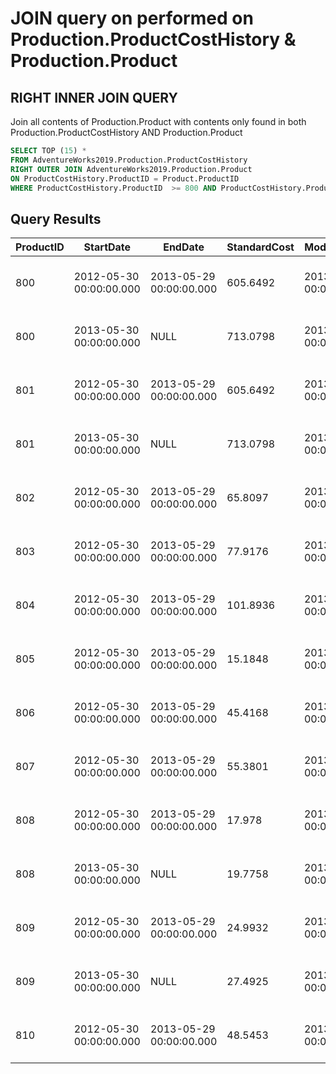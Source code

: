# JOIN query on performed on Production.ProductCostHistory & Production.Product

## RIGHT INNER JOIN QUERY
Join all contents of Production.Product with contents only found in both Production.ProductCostHistory AND Production.Product
```SQL
SELECT TOP (15) *
FROM AdventureWorks2019.Production.ProductCostHistory
RIGHT OUTER JOIN AdventureWorks2019.Production.Product
ON ProductCostHistory.ProductID = Product.ProductID
WHERE ProductCostHistory.ProductID  >= 800 AND ProductCostHistory.ProductID  < 900;
```
## Query Results
| ProductID | StartDate               | EndDate                 | StandardCost | ModifiedDate            | ProductID | Name                    | ProductNumber | MakeFlag | FinishedGoodsFlag | Color  | SafetyStockLevel | ReorderPoint | StandardCost | ListPrice | Size | SizeUnitMeasureCode | WeightUnitMeasureCode | Weight | DaysToManufacture | ProductLine | Class | Style | ProductSubcategoryID | ProductModelID | SellStartDate           | SellEndDate             | DiscontinuedDate | rowguid                              | ModifiedDate            |
|-----------|-------------------------|-------------------------|--------------|-------------------------|-----------|-------------------------|---------------|----------|-------------------|--------|------------------|--------------|--------------|-----------|------|---------------------|-----------------------|--------|-------------------|-------------|-------|-------|----------------------|----------------|-------------------------|-------------------------|------------------|--------------------------------------|-------------------------|
| 800       | 2012-05-30 00:00:00.000 | 2013-05-29 00:00:00.000 | 605.6492     | 2013-05-29 00:00:00.000 | 800       | "Road-550-W Yellow, 44" | BK-R64Y-44    | 1        | 1                 | Yellow | 100              | 75           | 713.0798     | 1120.49   | 44   | "CM "               | "LB "                 | 18.42  | 4                 | "R "        | "M "  | "W "  | 2                    | 29             | 2012-05-30 00:00:00.000 | NULL                    | NULL             | 0A7028FB-FF06-4D38-AAA1-B64816278165 | 2014-02-08 10:01:36.827 |
| 800       | 2013-05-30 00:00:00.000 | NULL                    | 713.0798     | 2013-05-16 00:00:00.000 | 800       | "Road-550-W Yellow, 44" | BK-R64Y-44    | 1        | 1                 | Yellow | 100              | 75           | 713.0798     | 1120.49   | 44   | "CM "               | "LB "                 | 18.42  | 4                 | "R "        | "M "  | "W "  | 2                    | 29             | 2012-05-30 00:00:00.000 | NULL                    | NULL             | 0A7028FB-FF06-4D38-AAA1-B64816278165 | 2014-02-08 10:01:36.827 |
| 801       | 2012-05-30 00:00:00.000 | 2013-05-29 00:00:00.000 | 605.6492     | 2013-05-29 00:00:00.000 | 801       | "Road-550-W Yellow, 48" | BK-R64Y-48    | 1        | 1                 | Yellow | 100              | 75           | 713.0798     | 1120.49   | 48   | "CM "               | "LB "                 | 18.68  | 4                 | "R "        | "M "  | "W "  | 2                    | 29             | 2012-05-30 00:00:00.000 | NULL                    | NULL             | C90CC877-804C-4CE7-AFC3-4C8791A13DFB | 2014-02-08 10:01:36.827 |
| 801       | 2013-05-30 00:00:00.000 | NULL                    | 713.0798     | 2013-05-16 00:00:00.000 | 801       | "Road-550-W Yellow, 48" | BK-R64Y-48    | 1        | 1                 | Yellow | 100              | 75           | 713.0798     | 1120.49   | 48   | "CM "               | "LB "                 | 18.68  | 4                 | "R "        | "M "  | "W "  | 2                    | 29             | 2012-05-30 00:00:00.000 | NULL                    | NULL             | C90CC877-804C-4CE7-AFC3-4C8791A13DFB | 2014-02-08 10:01:36.827 |
| 802       | 2012-05-30 00:00:00.000 | 2013-05-29 00:00:00.000 | 65.8097      | 2013-05-29 00:00:00.000 | 802       | LL Fork                 | FK-1639       | 1        | 1                 | NULL   | 500              | 375          | 65.8097      | 148.22    | NULL | NULL                | NULL                  | NULL   | 1                 | NULL        | "L "  | NULL  | 10                   | 104            | 2012-05-30 00:00:00.000 | 2013-05-29 00:00:00.000 | NULL             | FB8502BE-07EB-4134-AB06-C3A9959A52AE | 2014-02-08 10:01:36.827 |
| 803       | 2012-05-30 00:00:00.000 | 2013-05-29 00:00:00.000 | 77.9176      | 2013-05-29 00:00:00.000 | 803       | ML Fork                 | FK-5136       | 1        | 1                 | NULL   | 500              | 375          | 77.9176      | 175.49    | NULL | NULL                | NULL                  | NULL   | 1                 | NULL        | "M "  | NULL  | 10                   | 105            | 2012-05-30 00:00:00.000 | 2013-05-29 00:00:00.000 | NULL             | F5FA4E2F-B976-48A4-BF79-85632F697D2E | 2014-02-08 10:01:36.827 |
| 804       | 2012-05-30 00:00:00.000 | 2013-05-29 00:00:00.000 | 101.8936     | 2013-05-29 00:00:00.000 | 804       | HL Fork                 | FK-9939       | 1        | 1                 | NULL   | 500              | 375          | 101.8936     | 229.49    | NULL | NULL                | NULL                  | NULL   | 1                 | NULL        | "H "  | NULL  | 10                   | 106            | 2012-05-30 00:00:00.000 | 2013-05-29 00:00:00.000 | NULL             | 553229B3-1AD9-4A71-A21C-2AF4332CFCE9 | 2014-02-08 10:01:36.827 |
| 805       | 2012-05-30 00:00:00.000 | 2013-05-29 00:00:00.000 | 15.1848      | 2013-05-29 00:00:00.000 | 805       | LL Headset              | HS-0296       | 1        | 1                 | NULL   | 500              | 375          | 15.1848      | 34.20     | NULL | NULL                | NULL                  | NULL   | 1                 | NULL        | "L "  | NULL  | 11                   | 59             | 2012-05-30 00:00:00.000 | 2013-05-29 00:00:00.000 | NULL             | BB6BD7B3-A34D-4D64-822E-781FA6838E19 | 2014-02-08 10:01:36.827 |
| 806       | 2012-05-30 00:00:00.000 | 2013-05-29 00:00:00.000 | 45.4168      | 2013-05-29 00:00:00.000 | 806       | ML Headset              | HS-2451       | 1        | 1                 | NULL   | 500              | 375          | 45.4168      | 102.29    | NULL | NULL                | NULL                  | NULL   | 1                 | NULL        | "M "  | NULL  | 11                   | 60             | 2012-05-30 00:00:00.000 | 2013-05-29 00:00:00.000 | NULL             | 23B5D52B-8C29-4059-B899-75C53B5EE2E6 | 2014-02-08 10:01:36.827 |
| 807       | 2012-05-30 00:00:00.000 | 2013-05-29 00:00:00.000 | 55.3801      | 2013-05-29 00:00:00.000 | 807       | HL Headset              | HS-3479       | 1        | 1                 | NULL   | 500              | 375          | 55.3801      | 124.73    | NULL | NULL                | NULL                  | NULL   | 1                 | NULL        | "H "  | NULL  | 11                   | 61             | 2012-05-30 00:00:00.000 | 2013-05-29 00:00:00.000 | NULL             | 12E4D5E8-79ED-4BCB-A532-6275D1A93417 | 2014-02-08 10:01:36.827 |
| 808       | 2012-05-30 00:00:00.000 | 2013-05-29 00:00:00.000 | 17.978       | 2013-05-29 00:00:00.000 | 808       | LL Mountain Handlebars  | HB-M243       | 1        | 1                 | NULL   | 500              | 375          | 19.7758      | 44.54     | NULL | NULL                | NULL                  | NULL   | 1                 | "M "        | "L "  | NULL  | 4                    | 52             | 2012-05-30 00:00:00.000 | NULL                    | NULL             | B59B7BF2-7AFC-4A74-B063-F942F1E0DA19 | 2014-02-08 10:01:36.827 |
| 808       | 2013-05-30 00:00:00.000 | NULL                    | 19.7758      | 2013-05-16 00:00:00.000 | 808       | LL Mountain Handlebars  | HB-M243       | 1        | 1                 | NULL   | 500              | 375          | 19.7758      | 44.54     | NULL | NULL                | NULL                  | NULL   | 1                 | "M "        | "L "  | NULL  | 4                    | 52             | 2012-05-30 00:00:00.000 | NULL                    | NULL             | B59B7BF2-7AFC-4A74-B063-F942F1E0DA19 | 2014-02-08 10:01:36.827 |
| 809       | 2012-05-30 00:00:00.000 | 2013-05-29 00:00:00.000 | 24.9932      | 2013-05-29 00:00:00.000 | 809       | ML Mountain Handlebars  | HB-M763       | 1        | 1                 | NULL   | 500              | 375          | 27.4925      | 61.92     | NULL | NULL                | NULL                  | NULL   | 1                 | "M "        | "M "  | NULL  | 4                    | 54             | 2012-05-30 00:00:00.000 | NULL                    | NULL             | AE6020DF-D9C9-4D34-9795-1F80E6BBF5A5 | 2014-02-08 10:01:36.827 |
| 809       | 2013-05-30 00:00:00.000 | NULL                    | 27.4925      | 2013-05-16 00:00:00.000 | 809       | ML Mountain Handlebars  | HB-M763       | 1        | 1                 | NULL   | 500              | 375          | 27.4925      | 61.92     | NULL | NULL                | NULL                  | NULL   | 1                 | "M "        | "M "  | NULL  | 4                    | 54             | 2012-05-30 00:00:00.000 | NULL                    | NULL             | AE6020DF-D9C9-4D34-9795-1F80E6BBF5A5 | 2014-02-08 10:01:36.827 |
| 810       | 2012-05-30 00:00:00.000 | 2013-05-29 00:00:00.000 | 48.5453      | 2013-05-29 00:00:00.000 | 810       | HL Mountain Handlebars  | HB-M918       | 1        | 1                 | NULL   | 500              | 375          | 53.3999      | 120.27    | NULL | NULL                | NULL                  | NULL   | 1                 | "M "        | "H "  | NULL  | 4                    | 55             | 2012-05-30 00:00:00.000 | NULL                    | NULL             | 6AA0F921-0F09-4F99-8D3C-335946873553 | 2014-02-08 10:01:36.827 |
